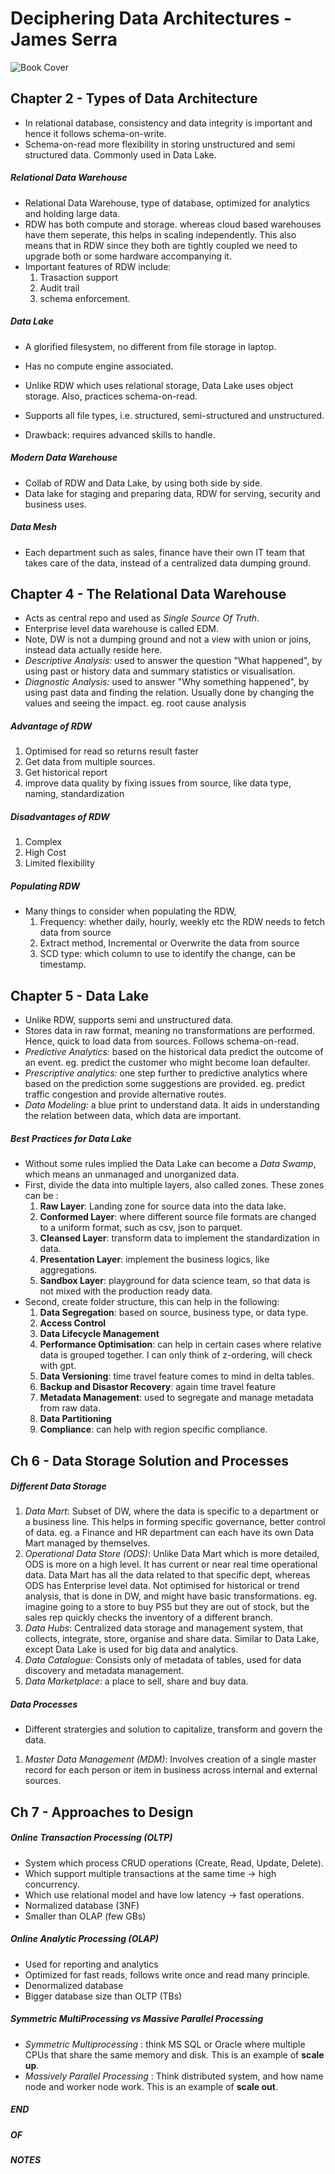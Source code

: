 # Deciphering Data Architectures - James Serra
![Book Cover](https://learning.oreilly.com/covers/urn:orm:book:9781098150754/400w/)

## Chapter 2 - Types of Data Architecture
* In relational database, consistency and data integrity is important and hence it follows schema-on-write.
* Schema-on-read more flexibility in storing unstructured and semi structured data. Commonly used in Data Lake.
##### Relational Data Warehouse
* Relational Data Warehouse, type of database, optimized for analytics and holding large data.
* RDW has both compute and storage. whereas cloud based warehouses have them seperate, this helps in scaling independently. This also means that in RDW since they both are tightly coupled we need to upgrade both or some hardware accompanying it.
* Important features of RDW include:
    1. Trasaction support
    2. Audit trail
    3. schema enforcement.

##### Data Lake
* A glorified filesystem, no different from file storage in laptop.
* Has no compute engine associated.

* Unlike RDW which uses relational storage, Data Lake uses object storage. Also, practices schema-on-read.
* Supports all file types, i.e. structured, semi-structured and unstructured.
* Drawback: requires advanced skills to handle.

##### Modern Data Warehouse
* Collab of RDW and Data Lake, by using both side by side.
* Data lake for staging and preparing data, RDW for serving, security and business uses.

##### Data Mesh
* Each department such as sales, finance have their own IT team that takes care of the data, instead of a centralized data dumping ground. 

## Chapter 4 - The Relational Data Warehouse
* Acts as central repo and used as _Single Source Of Truth_.
* Enterprise level data warehouse is called EDM.
* Note, DW is not a dumping ground and not a view with union or joins, instead data actually reside here.
* _Descriptive Analysis:_ used to answer the question "What happened", by using past or history data and summary statistics or visualisation.
* _Diagnostic Analysis:_ used to answer "Why something happened", by using past data and finding the relation. Usually done by changing the values and seeing the impact. eg. root cause analysis
##### Advantage of RDW
1. Optimised for read so returns result faster
2. Get data from multiple sources.
3. Get historical report
4. improve data quality by fixing issues from source, like data type, naming, standardization 
##### Disadvantages of RDW
1. Complex
2. High Cost
3. Limited flexibility
##### Populating RDW
* Many things to consider when populating the RDW, 
    1. Frequency: whether daily, hourly, weekly etc the RDW needs to fetch data from source
    2. Extract method, Incremental or Overwrite the data from source
    3. SCD type: which column to use to identify the change, can be timestamp.

## Chapter 5 - Data Lake
* Unlike RDW, supports semi and unstructured data.
* Stores data in raw format, meaning no transformations are performed. Hence, quick to load data from sources. Follows schema-on-read.
* _Predictive Analytics:_ based on the historical data predict the outcome of an event. eg. predict the customer who might become loan defaulter.
* _Prescriptive analytics:_ one step further to predictive analytics where based on the prediction some suggestions are provided. eg. predict traffic congestion and provide alternative routes.
* _Data Modeling:_ a blue print to understand data. It aids in understanding the relation between data, which data are important. 
##### Best Practices for Data Lake
* Without some rules implied the Data Lake can become a _Data Swamp_, which means an unmanaged and unorganized data.
* First, divide the data into multiple layers, also called zones. These zones can be : 
    1. __Raw Layer__: Landing zone for source data into the data lake.
    2. __Conformed Layer__: where different source file formats are changed to a uniform format, such as csv, json to parquet.
    3. __Cleansed Layer__: transform data to implement the standardization in data. 
    4. __Presentation Layer__: implement the business logics, like aggregations.
    5. __Sandbox Layer__: playground for data science team, so that data is not mixed with the production ready data.
* Second, create folder structure, this can help in the following:
    1. __Data Segregation__: based on source, business type, or data type.
    2. __Access Control__
    3. __Data Lifecycle Management__
    4. __Performance Optimisation__: can help in certain cases where relative data is grouped together. I can only think of z-ordering, will check with gpt.
    5. __Data Versioning__: time travel feature comes to mind in delta tables.
    6. __Backup and Disastor Recovery__: again time travel feature
    7. __Metadata Management__: used to segregate and manage metadata from raw data.
    8. __Data Partitioning__
    9. __Compliance__: can help with region specific compliance.

## Ch 6 - Data Storage Solution and Processes

##### Different Data Storage
1. _Data Mart_: Subset of DW, where the data is specific to a department or a business line. This helps in forming specific governance, better control of data. eg. a Finance and HR department can each have its own Data Mart managed by themselves. 
2. _Operational Data Store (ODS)_: Unlike Data Mart which is more detailed, ODS is more on a high level. It has current or near real time operational data. Data Mart has all the data related to that specific dept, whereas ODS has Enterprise level data. Not optimised for historical or trend analysis, that is done in DW, and might have basic transformations. eg. imagine going to a store to buy PS5 but they are out of stock, but the sales rep quickly checks the inventory of a different branch.
3. _Data Hubs_: Centralized data storage and management system, that collects, integrate, store, organise and share data. Similar to Data Lake, except Data Lake is used for big data and analytics.
4. _Data Catalogue_: Consists only of metadata of tables, used for data discovery and metadata management.
5. _Data Marketplace_: a place to sell, share and buy data.

##### Data Processes
* Different stratergies and solution to capitalize, transform and govern the data.
1. _Master Data Management (MDM)_: Involves creation of a single master record for each person or item in business across internal and external sources.

## Ch 7 - Approaches to Design

##### Online Transaction Processing (OLTP)
* System which process CRUD operations (Create, Read, Update, Delete).
* Which support multiple transactions at the same time -> high concurrency.
* Which use relational model and have low latency -> fast operations.
* Normalized database (3NF)
* Smaller than OLAP (few GBs)

##### Online Analytic Processing (OLAP)
* Used for reporting and analytics
* Optimized for fast reads, follows write once and read many principle.
* Denormalized database
* Bigger database size than OLTP (TBs)

##### Symmetric MultiProcessing vs Massive Parallel Processing
* _Symmetric Multiprocessing_ : think MS SQL or Oracle where multiple CPUs that share the same memory and disk. This is an example of __scale up__. 
* _Massively Parallel Processing_ : Think distributed system, and how name node and worker node work. This is an example of __scale out__.

##### END
##### OF
##### NOTES